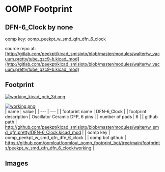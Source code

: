 # OOMP Footprint  
## DFN-6_Clock  by none  
  
oomp key: oomp_peekpt_w_smd_qfn_dfn_6_clock  
  
source repo at: [http://gitlab.com/peekpt/kicad_smisioto/blob/master/modules/walter/w_vacuum.pretty/tube_gzc9-b.kicad_mod](http://gitlab.com/peekpt/kicad_smisioto/blob/master/modules/walter/w_vacuum.pretty/tube_gzc9-b.kicad_mod)  
## Footprint  
  
[![working_kicad_pcb_3d.png](working_kicad_pcb_3d_600.png)](working_kicad_pcb_3d.png)  
  
[![working.png](working_600.png)](working.png)  
| name | value | 
| --- | --- | 
| footprint name | DFN-6_Clock | 
| footprint description | Oscillator Ceramic DFP, 6 pins | 
| number of pads | 6 | 
| github path | http://github.com/peekpt/kicad_smisioto/blob/master/modules/walter/w_smd_qfn.pretty/DFN-6_Clock.kicad_mod | 
| oomp key | oomp_peekpt_w_smd_qfn_dfn_6_clock | 
| oomp bot github | https://github.com/oomlout/oomlout_oomp_footprint_bot/tree/main/footprints/peekpt_w_smd_qfn_dfn_6_clock/working | 
## Images  
